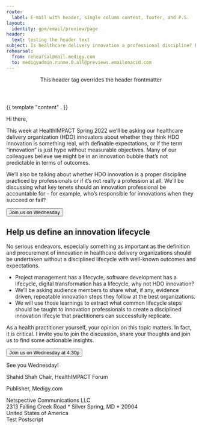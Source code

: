 ```yaml
---
route:
  label: E-mail with header, single column content, footer, and P.S.
layout:
  identity: gpm/email/preview/page  
header:
  text: testing the header text
subject: Is healthcare delivery innovation a professional discipline? Find out on Wednesday...
rehearsal:
  from: rehearsal@mail.medigy.com
  to: medigyadmin.runme.0.all@previews.emailonacid.com
---
```


<header>This header tag overrides the header frontmatter</header>

<div class="content">
        {{ template "content" . }}
      </div>

Hi there,

This week at HealthIMPACT Spring 2022 we’ll be asking our healthcare delivery organization (HDO) innovators about whether they think HDO innovation is something real, with definable expectations, or if the term “innovation” is just hype without measurable objectives. Many of our colleagues believe we might be in an innovation bubble that’s not predictable in terms of outcomes.

We’ll also be talking about whether HDO innovation is a proper discipline practiced by professionals or if it’s not really a profession at all. We’ll be discussing what key tenets should an innovation professional be accountable for – for example, who’s responsible for innovations when they succeed or fail?

<button url="https://www.medigy.com">Join us on Wednesday</button>

## Help us define an innovation lifecycle

No serious endeavors, especially something as important as the definition and procurement of innovation in healthcare delivery organizations should be undertaken without a disciplined lifecycle with well-known outcomes and expectations. 

* Project management has a lifecycle, software development has a lifecycle, digital transformation has a lifecycle, why not HDO innovation?
* We’ll be asking audience members to share what, if any, evidence driven, repeatable innovation steps they follow at the best organizations. 
* We will use those learnings to extract what common lifecycle steps should be taught to innovation professionals to create a disciplined innovation lifecyle that practitioners can successfully replicate.

As a health practitioner yourself, your opinion on this topic matters. In fact, it is critical. I invite you to join the discussion, share your thoughts and join us to find some actionable insights.

<button url="https://www.medigy.com">Join us on Wednesday at 4:30p</button>

<spacer/>

See you Wednesday!

Shahid Shah Chair, HealthIMPACT Forum

Publisher, Medigy.com

<footer>
Netspective Communications LLC<br>
2313 Falling Creek Road * Silver Spring, MD * 20904<br>
United States of America<br>
</footer>

<footer post="true">
Test Postscript
</footer>